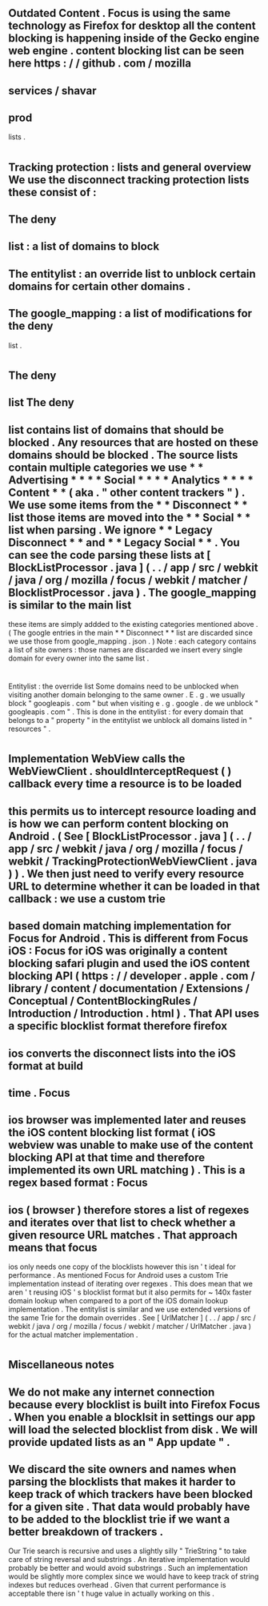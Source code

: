 #
Outdated
Content
.
Focus
is
using
the
same
technology
as
Firefox
for
desktop
all
the
content
blocking
is
happening
inside
of
the
Gecko
engine
web
engine
.
content
blocking
list
can
be
seen
here
https
:
/
/
github
.
com
/
mozilla
-
services
/
shavar
-
prod
-
lists
.
#
#
Tracking
protection
:
lists
and
general
overview
We
use
the
disconnect
tracking
protection
lists
these
consist
of
:
-
The
deny
-
list
:
a
list
of
domains
to
block
-
The
entitylist
:
an
override
list
to
unblock
certain
domains
for
certain
other
domains
.
-
The
google_mapping
:
a
list
of
modifications
for
the
deny
-
list
.
#
#
#
The
deny
-
list
The
deny
-
list
contains
list
of
domains
that
should
be
blocked
.
Any
resources
that
are
hosted
on
these
domains
should
be
blocked
.
The
source
lists
contain
multiple
categories
we
use
*
*
Advertising
*
*
*
*
Social
*
*
*
*
Analytics
*
*
*
*
Content
*
*
(
aka
.
"
other
content
trackers
"
)
.
We
use
some
items
from
the
*
*
Disconnect
*
*
list
those
items
are
moved
into
the
*
*
Social
*
*
list
when
parsing
.
We
ignore
*
*
Legacy
Disconnect
*
*
and
*
*
Legacy
Social
*
*
.
You
can
see
the
code
parsing
these
lists
at
[
BlockListProcessor
.
java
]
(
.
.
/
app
/
src
/
webkit
/
java
/
org
/
mozilla
/
focus
/
webkit
/
matcher
/
BlocklistProcessor
.
java
)
.
The
google_mapping
is
similar
to
the
main
list
-
these
items
are
simply
addded
to
the
existing
categories
mentioned
above
.
(
The
google
entries
in
the
main
*
*
Disconnect
*
*
list
are
discarded
since
we
use
those
from
google_mapping
.
json
.
)
Note
:
each
category
contains
a
list
of
site
owners
:
those
names
are
discarded
we
insert
every
single
domain
for
every
owner
into
the
same
list
.
#
#
#
Entitylist
:
the
override
list
Some
domains
need
to
be
unblocked
when
visiting
another
domain
belonging
to
the
same
owner
.
E
.
g
.
we
usually
block
"
googleapis
.
com
"
but
when
visiting
e
.
g
.
google
.
de
we
unblock
"
googleapis
.
com
"
.
This
is
done
in
the
entitylist
:
for
every
domain
that
belongs
to
a
"
property
"
in
the
entitylist
we
unblock
all
domains
listed
in
"
resources
"
.
#
#
Implementation
WebView
calls
the
WebViewClient
.
shouldInterceptRequest
(
)
callback
every
time
a
resource
is
to
be
loaded
-
this
permits
us
to
intercept
resource
loading
and
is
how
we
can
perform
content
blocking
on
Android
.
(
See
[
BlockListProcessor
.
java
]
(
.
.
/
app
/
src
/
webkit
/
java
/
org
/
mozilla
/
focus
/
webkit
/
TrackingProtectionWebViewClient
.
java
)
)
.
We
then
just
need
to
verify
every
resource
URL
to
determine
whether
it
can
be
loaded
in
that
callback
:
we
use
a
custom
trie
-
based
domain
matching
implementation
for
Focus
for
Android
.
This
is
different
from
Focus
iOS
:
Focus
for
iOS
was
originally
a
content
blocking
safari
plugin
and
used
the
iOS
content
blocking
API
(
https
:
/
/
developer
.
apple
.
com
/
library
/
content
/
documentation
/
Extensions
/
Conceptual
/
ContentBlockingRules
/
Introduction
/
Introduction
.
html
)
.
That
API
uses
a
specific
blocklist
format
therefore
firefox
-
ios
converts
the
disconnect
lists
into
the
iOS
format
at
build
-
time
.
Focus
-
ios
browser
was
implemented
later
and
reuses
the
iOS
content
blocking
list
format
(
iOS
webview
was
unable
to
make
use
of
the
content
blocking
API
at
that
time
and
therefore
implemented
its
own
URL
matching
)
.
This
is
a
regex
based
format
:
Focus
-
ios
(
browser
)
therefore
stores
a
list
of
regexes
and
iterates
over
that
list
to
check
whether
a
given
resource
URL
matches
.
That
approach
means
that
focus
-
ios
only
needs
one
copy
of
the
blocklists
however
this
isn
'
t
ideal
for
performance
.
As
mentioned
Focus
for
Android
uses
a
custom
Trie
implementation
instead
of
iterating
over
regexes
.
This
does
mean
that
we
aren
'
t
reusing
iOS
'
s
blocklist
format
but
it
also
permits
for
~
140x
faster
domain
lookup
when
compared
to
a
port
of
the
iOS
domain
lookup
implementation
.
The
entitylist
is
similar
and
we
use
extended
versions
of
the
same
Trie
for
the
domain
overrides
.
See
[
UrlMatcher
]
(
.
.
/
app
/
src
/
webkit
/
java
/
org
/
mozilla
/
focus
/
webkit
/
matcher
/
UrlMatcher
.
java
)
for
the
actual
matcher
implementation
.
#
#
Miscellaneous
notes
-
We
do
not
make
any
internet
connection
because
every
blocklist
is
built
into
Firefox
Focus
.
When
you
enable
a
blocklsit
in
settings
our
app
will
load
the
selected
blocklist
from
disk
.
We
will
provide
updated
lists
as
an
"
App
update
"
.
-
We
discard
the
site
owners
and
names
when
parsing
the
blocklists
that
makes
it
harder
to
keep
track
of
which
trackers
have
been
blocked
for
a
given
site
.
That
data
would
probably
have
to
be
added
to
the
blocklist
trie
if
we
want
a
better
breakdown
of
trackers
.
-
Our
Trie
search
is
recursive
and
uses
a
slightly
silly
"
TrieString
"
to
take
care
of
string
reversal
and
substrings
.
An
iterative
implementation
would
probably
be
better
and
would
avoid
substrings
.
Such
an
implementation
would
be
slightly
more
complex
since
we
would
have
to
keep
track
of
string
indexes
but
reduces
overhead
.
Given
that
current
performance
is
acceptable
there
isn
'
t
huge
value
in
actually
working
on
this
.
